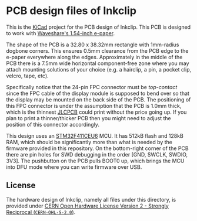 # PCB design files of Inkclip

This is the [KiCad](https://www.kicad.org/) project for the PCB design of Inkclip. This PCB is designed to work with [Waveshare's 1.54-inch e-paper](https://www.waveshare.com/product/1.54inch-e-paper.htm).

The shape of the PCB is a 32.80 x 38.32mm rectangle with 1mm-radius dogbone corners. This ensures 0.5mm clearance from the PCB edge to the e-paper everywhere along the edges. Approximately in the middle of the PCB there is a 7.5mm wide horizontal component-free zone where you may attach mounting solutions of your choice (e.g. a hairclip, a pin, a pocket clip, velcro, tape, etc).

Specifically notice that the 24-pin FPC connector must be *top-contact* since the FPC cable of the display module is supposed to bend over so that the display may be mounted on the back side of the PCB. The positioning of this FPC connector is under the assumption that the PCB is 1.0mm thick, which is the thinnest [JLCPCB](https://jlcpcb.com) could print without the price going up. If you plan to print a thinner/thicker PCB then you might need to adjust the position of this connector accordingly.

This design uses an [STM32F411CEU6](https://www.st.com/en/microcontrollers-microprocessors/stm32f411ce.html) MCU. It has 512kB flash and 128kB RAM, which should be significantly more than what is needed by the firmware provided in this repository. On the bottom-right corner of the PCB there are pin holes for SWD debugging in the order [GND, SWCLK, SWDIO, 3V3]. The pushbutton on the PCB pulls BOOT0 up, which brings the MCU into DFU mode where you can write firmware over USB.

## License

The hardware design of Inkclip, namely all files under this directory, is provided under [CERN Open Hardware License Version 2 - Strongly Reciprocal (`CERN-OHL-S-2.0`)](LICENSE).
